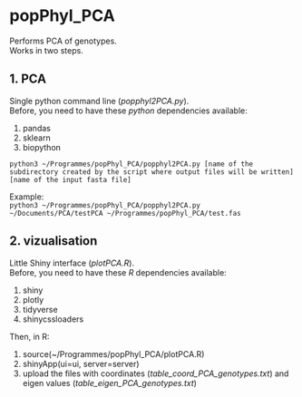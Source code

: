 # popPhyl_PCA  
Performs PCA of genotypes.  
Works in two steps.  
  
## 1. PCA  
Single python command line (_*popphyl2PCA.py*_).  
Before, you need to have these _python_ dependencies available:  
1. pandas
2. sklearn
3. biopython

`python3 ~/Programmes/popPhyl_PCA/popphyl2PCA.py [name of the subdirectory created by the script where output files will be written] [name of the input fasta file]`  
  
Example:  
`python3 ~/Programmes/popPhyl_PCA/popphyl2PCA.py ~/Documents/PCA/testPCA ~/Programmes/popPhyl_PCA/test.fas`  
  
## 2. vizualisation  
Little Shiny interface (_*plotPCA.R*_).  
Before, you need to have these _R_ dependencies available:  
1. shiny
2. plotly
3. tidyverse
4. shinycssloaders

Then, in R:
1. source(~/Programmes/popPhyl_PCA/plotPCA.R)
2. shinyApp(ui=ui, server=server)
3. upload the files with coordinates (*table_coord_PCA_genotypes.txt*) and eigen values (*table_eigen_PCA_genotypes.txt*)  

